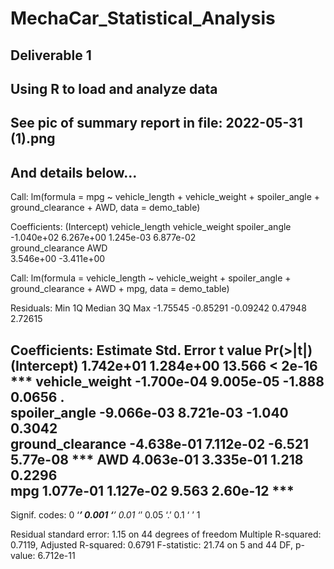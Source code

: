 # MechaCar_Statistical_Analysis

## Deliverable 1
## Using R to load and analyze data
## See pic of summary report in file: 2022-05-31 (1).png
## And details below...
Call:
lm(formula = mpg ~ vehicle_length + vehicle_weight + spoiler_angle + 
    ground_clearance + AWD, data = demo_table)

Coefficients:
     (Intercept)    vehicle_length    vehicle_weight     spoiler_angle  
      -1.040e+02         6.267e+00         1.245e-03         6.877e-02  
ground_clearance               AWD  
       3.546e+00        -3.411e+00  
       
       
Call:
lm(formula = vehicle_length ~ vehicle_weight + spoiler_angle + 
    ground_clearance + AWD + mpg, data = demo_table)

Residuals:
     Min       1Q   Median       3Q      Max 
-1.75545 -0.85291 -0.09242  0.47948  2.72615 

Coefficients:
                   Estimate Std. Error t value Pr(>|t|)    
(Intercept)       1.742e+01  1.284e+00  13.566  < 2e-16 ***
vehicle_weight   -1.700e-04  9.005e-05  -1.888   0.0656 .  
spoiler_angle    -9.066e-03  8.721e-03  -1.040   0.3042    
ground_clearance -4.638e-01  7.112e-02  -6.521 5.77e-08 ***
AWD               4.063e-01  3.335e-01   1.218   0.2296    
mpg               1.077e-01  1.127e-02   9.563 2.60e-12 ***
---
Signif. codes:  0 ‘***’ 0.001 ‘**’ 0.01 ‘*’ 0.05 ‘.’ 0.1 ‘ ’ 1

Residual standard error: 1.15 on 44 degrees of freedom
Multiple R-squared:  0.7119,	Adjusted R-squared:  0.6791 
F-statistic: 21.74 on 5 and 44 DF,  p-value: 6.712e-11       
